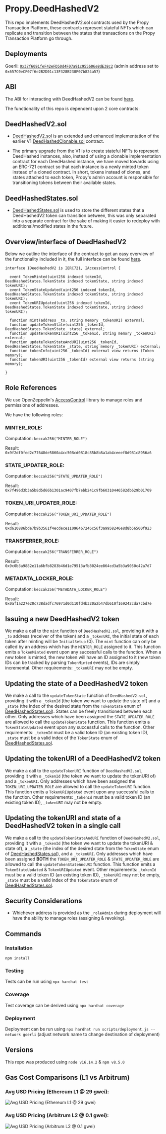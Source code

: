 # Propy.DeedHashedV2

This repo implements DeedHashedV2.sol contracts used by the Propy Transaction Platform, these contracts represent stateful NFTs which can replicate and transition between the states that transactions on the Propy Transaction Platform go through.

## Deployments

Goerli: [`0x37f6091feF42eFD50d4F07a91c955606e8dE38c2`](https://goerli.etherscan.io/address/0x37f6091feF42eFD50d4F07a91c955606e8dE38c2) (admin address set to `0x657C0eCF07f6e2B2D01c13F328B230F07b824a57`)

## ABI

The ABI for interacting with DeedHashedV2 can be found [here](https://github.com/Propy/Propy.DeedHashedV2/blob/main/abi/DeedHashedV2ABI.json).

The functionality of this repo is dependent upon 2 core contracts:

## DeedHashedV2.sol

- [DeedHashedV2.sol](https://github.com/Propy/Propy.DeedHashedV2/blob/main/contracts/DeedHashedV2.sol) is an extended and enhanced implementation of the earlier V1 [DeedHashedClonable.sol](https://github.com/Propy/Propy.DeedHashed.CloneFactory/blob/main/contracts/DeedHashedClonable.sol) contract.

- The primary upgrade from the V1 is to create stateful NFTs to represent DeedHashed instances, also, instead of using a clonable implementation contract for each DeedHashed instance, we have moved towards using an ERC-721 contract so that each instance is a newly minted token instead of a cloned contract. In short, tokens instead of clones, and states attached to each token, Propy's admin account is responsible for transitioning tokens between their available states.

## DeedHashedStates.sol

- [DeedHashedStates.sol](https://github.com/Propy/Propy.DeedHashedV2/blob/main/contracts/DeedHashedStates.sol) is used to store the different states that a DeedHashedV2 token can transition between, this was only separated into a separate contract for the sake of making it easier to redeploy with additional/modified states in the future.

## Overview/interface of DeedHashedV2

Below we outline the interface of the contract to get an easy overview of the functionality included in it, the full interface can be found [here](https://github.com/Propy/Propy.DeedHashedV2/blob/main/contracts/interfaces/IDeedHashedV2.sol).

```solidity
interface IDeedHashedV2 is IERC721, IAccessControl {

  event TokenMinted(uint256 indexed tokenId, DeedHashedStates.TokenState indexed tokenState, string indexed tokenURI);
  event TokenStateUpdated(uint256 indexed tokenId, DeedHashedStates.TokenState indexed tokenState, string indexed tokenURI);
  event TokenURIUpdated(uint256 indexed tokenId, DeedHashedStates.TokenState indexed tokenState, string indexed tokenURI);

  function mint(address _to, string memory _tokenURI) external;
  function updateTokenState(uint256 _tokenId, DeedHashedStates.TokenState _state) external;
  function updateTokenURI(uint256 _tokenId, string memory _tokenURI) external;
  function updateTokenStateAndURI(uint256 _tokenId, DeedHashedStates.TokenState _state, string memory _tokenURI) external;
  function tokenInfo(uint256 _tokenId) external view returns (Token memory);
  function tokenURI(uint256 _tokenId) external view returns (string memory);

}
```

## Role References

We use OpenZeppelin's [AccessControl](https://docs.openzeppelin.com/contracts/4.x/access-control) library to manage roles and permissions of addresses.

We have the following roles:

### **MINTER_ROLE**:

Computation: `keccak256("MINTER_ROLE")`

Result: `0x9f2df0fed2c77648de5860a4cc508cd0818c85b8b8a1ab4ceeef8d981c8956a6`

### **STATE_UPDATER_ROLE**:

Computation: `keccak256("STATE_UPDATER_ROLE")`

Result: `0x7f496d3b3a5b8d5d66b1301ac9407fb7ebb241c9fb60310446582db629b01709`

### **TOKEN_URI_UPDATER_ROLE**:

Computation: `keccak256("TOKEN_URI_UPDATER_ROLE")`

Result: `0xd610886bde7b9b3561f4ecdece11096467246c56f3a9958246e8d8b56500f923`

### **TRANSFERRER_ROLE**:

Computation: `keccak256("TRANSFERRER_ROLE")`

Result: `0x9c0b3a9882e11a6bfb8283b46d1e79513afb8024ee864cd3a5b3a9050c42a7d7`

### **METADATA_LOCKER_ROLE**:

Computation: `keccak256("METADATA_LOCKER_ROLE")`

Result: `0x0af1a227e20c738dadfc76971d0d110fd4b320a2b47db610f169242cda7cbd7e`

## Issuing a new DeedHashedV2 token

We make a call to the `mint` function of `DeedHashedV2.sol`, providing it with a `_to` address (receiver of the token) and a `_tokenURI`, the initial state of each token after minting will be `InitialSetup` (0). The `mint` function can only be called by an address which has the `MINTER_ROLE` assigned to it. This function emits a `TokenMinted` event upon any successful calls to the function. When a new token is minted, the new token will have an ID assigned to it (new token IDs can be tracked by parsing `TokenMinted` events), IDs are simply incremental. Other requirements: `_tokenURI` may not be empty.

## Updating the state of a DeedHashedV2 token

We make a call to the `updateTokenState` function of `DeedHashedV2.sol`, providing it with a `_tokenId` (the token we want to update the state of) and a `_state` (the index of the desired state from the `TokenState` enum of [DeedHashedStates.sol](https://github.com/Propy/Propy.DeedHashedV2/blob/main/contracts/DeedHashedStates.sol)). States can be freely transitioned between each other. Only addresses which have been assigned the `STATE_UPDATER_ROLE` are allowed to call the `updateTokenState` function. This function emits a `TokenStateUpdated` event upon any successful calls to the function. Other requirements: `_tokenId` must be a valid token ID (an existing token ID), `_state` must be a valid index of the `TokenState` enum of [DeedHashedStates.sol](https://github.com/Propy/Propy.DeedHashedV2/blob/main/contracts/DeedHashedStates.sol).

## Updating the tokenURI of a DeedHashedV2 token

We make a call to the `updateTokenURI` function of `DeedHashedV2.sol`, providing it with a `_tokenId` (the token we want to update the tokenURI of) and a `_tokenURI`. Only addresses which have been assigned the `TOKEN_URI_UPDATER_ROLE` are allowed to call the `updateTokenURI` function. This function emits a `TokenURIUpdated` event upon any successful calls to the function. Other requirements: `_tokenId` must be a valid token ID (an existing token ID), `_tokenURI` may not be empty.

## Updating the tokenURI and state of a DeedHashedV2 token in a single call

We make a call to the `updateTokenStateAndURI` function of `DeedHashedV2.sol`, providing it with a `_tokenId` (the token we want to update the tokenURI & state of), a `_state` (the index of the desired state from the `TokenState` enum of [DeedHashedStates.sol](https://github.com/Propy/Propy.DeedHashedV2/blob/main/contracts/DeedHashedStates.sol)), and a `_tokenURI`. Only addresses which have been assigned **BOTH** the `TOKEN_URI_UPDATER_ROLE` & `STATE_UPDATER_ROLE` are allowed to call the `updateTokenStateAndURI` function. This function emits a `TokenStateUpdated` & `TokenURIUpdated` event. Other requirements: `_tokenId` must be a valid token ID (an existing token ID), `_tokenURI` may not be empty, `_state` must be a valid index of the `TokenState` enum of [DeedHashedStates.sol](https://github.com/Propy/Propy.DeedHashedV2/blob/main/contracts/DeedHashedStates.sol).

## Security Considerations

- Whichever address is provided as the `_roleAdmin` during deployment will have the ability to manage roles (assigning & revoking).

## Commands

### Installation

`npm install`

### Testing

Tests can be run using `npx hardhat test`

### Coverage

Test coverage can be derived using `npx hardhat coverage`

### Deployment

Deployment can be run using `npx hardhat run scripts/deployment.js --network goerli` (adjust network name to change destination of deployment)

## Versions

This repo was produced using `node v16.14.2` & `npm v8.5.0`

## Gas Cost Comparisons (L1 vs Arbitrum)

### Avg USD Pricing (Ethereum L1 @ 29 gwei):

![Avg USD Pricing (Ethereum L1 @ 29 gwei)](https://vagabond-public-storage.s3.eu-west-2.amazonaws.com/Screenshot+2023-04-14+at+14.46.49.png)

### Avg USD Pricing (Arbitrum L2 @ 0.1 gwei):

![Avg USD Pricing (Arbitrum L2 @ 0.1 gwei)](https://vagabond-public-storage.s3.eu-west-2.amazonaws.com/Screenshot+2023-04-14+at+14.47.02.png)